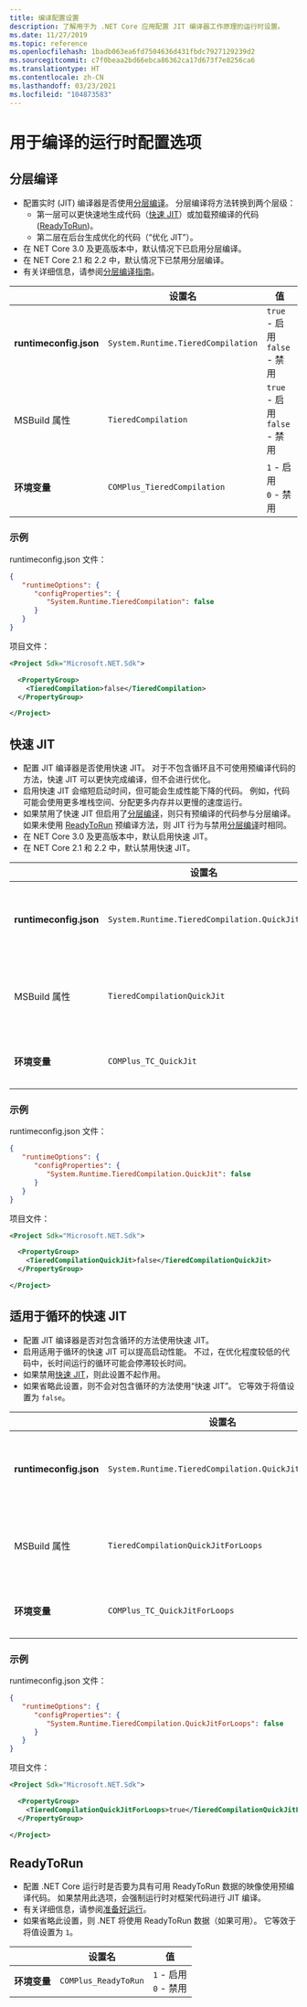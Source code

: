 ```yaml
---
title: 编译配置设置
description: 了解用于为 .NET Core 应用配置 JIT 编译器工作原理的运行时设置。
ms.date: 11/27/2019
ms.topic: reference
ms.openlocfilehash: 1badb063ea6fd7504636d431fbdc7927129239d2
ms.sourcegitcommit: c7f0beaa2bd66ebca86362ca17d673f7e8256ca6
ms.translationtype: HT
ms.contentlocale: zh-CN
ms.lasthandoff: 03/23/2021
ms.locfileid: "104873583"
---
```

# <a name="run-time-configuration-options-for-compilation"></a>用于编译的运行时配置选项

## <a name="tiered-compilation"></a>分层编译

- 配置实时 (JIT) 编译器是否使用[分层编译](../whats-new/dotnet-core-3-0.md#tiered-compilation)。 分层编译将方法转换到两个层级：
  - 第一层可以更快速地生成代码（[快速 JIT](#quick-jit)）或加载预编译的代码 ([ReadyToRun](#readytorun))。
  - 第二层在后台生成优化的代码（“优化 JIT”）。
- 在 NET Core 3.0 及更高版本中，默认情况下已启用分层编译。
- 在 NET Core 2.1 和 2.2 中，默认情况下已禁用分层编译。
- 有关详细信息，请参阅[分层编译指南](https://github.com/dotnet/runtime/blob/main/docs/design/features/tiered-compilation.md)。

| | 设置名 | 值 |
| - | - | - |
| **runtimeconfig.json** | `System.Runtime.TieredCompilation` | `true` - 启用<br/>`false` - 禁用 |
| MSBuild 属性 | `TieredCompilation` | `true` - 启用<br/>`false` - 禁用 |
| **环境变量** | `COMPlus_TieredCompilation` | `1` - 启用<br/>`0` - 禁用 |

### <a name="examples"></a>示例

runtimeconfig.json 文件：

```json
{
   "runtimeOptions": {
      "configProperties": {
         "System.Runtime.TieredCompilation": false
      }
   }
}
```

项目文件：

```xml
<Project Sdk="Microsoft.NET.Sdk">

  <PropertyGroup>
    <TieredCompilation>false</TieredCompilation>
  </PropertyGroup>

</Project>
```

## <a name="quick-jit"></a>快速 JIT

- 配置 JIT 编译器是否使用快速 JIT。 对于不包含循环且不可使用预编译代码的方法，快速 JIT 可以更快完成编译，但不会进行优化。
- 启用快速 JIT 会缩短启动时间，但可能会生成性能下降的代码。 例如，代码可能会使用更多堆栈空间、分配更多内存并以更慢的速度运行。
- 如果禁用了快速 JIT 但启用了[分层编译](#tiered-compilation)，则只有预编译的代码参与分层编译。 如果未使用 [ReadyToRun](#readytorun) 预编译方法，则 JIT 行为与禁用[分层编译](#tiered-compilation)时相同。
- 在 NET Core 3.0 及更高版本中，默认启用快速 JIT。
- 在 NET Core 2.1 和 2.2 中，默认禁用快速 JIT。

| | 设置名 | 值 |
| - | - | - |
| **runtimeconfig.json** | `System.Runtime.TieredCompilation.QuickJit` | `true` - 启用<br/>`false` - 禁用 |
| MSBuild 属性 | `TieredCompilationQuickJit` | `true` - 启用<br/>`false` - 禁用 |
| **环境变量** | `COMPlus_TC_QuickJit` | `1` - 启用<br/>`0` - 禁用 |

### <a name="examples"></a>示例

runtimeconfig.json 文件：

```json
{
   "runtimeOptions": {
      "configProperties": {
         "System.Runtime.TieredCompilation.QuickJit": false
      }
   }
}
```

项目文件：

```xml
<Project Sdk="Microsoft.NET.Sdk">

  <PropertyGroup>
    <TieredCompilationQuickJit>false</TieredCompilationQuickJit>
  </PropertyGroup>

</Project>
```

## <a name="quick-jit-for-loops"></a>适用于循环的快速 JIT

- 配置 JIT 编译器是否对包含循环的方法使用快速 JIT。
- 启用适用于循环的快速 JIT 可以提高启动性能。 不过，在优化程度较低的代码中，长时间运行的循环可能会停滞较长时间。
- 如果禁用[快速 JIT](#quick-jit)，则此设置不起作用。
- 如果省略此设置，则不会对包含循环的方法使用“快速 JIT”。 它等效于将值设置为 `false`。

| | 设置名 | 值 |
| - | - | - |
| **runtimeconfig.json** | `System.Runtime.TieredCompilation.QuickJitForLoops` | `false` - 禁用<br/>`true` - 启用 |
| MSBuild 属性 | `TieredCompilationQuickJitForLoops` | `false` - 禁用<br/>`true` - 启用 |
| **环境变量** | `COMPlus_TC_QuickJitForLoops` | `0` - 禁用<br/>`1` - 启用 |

### <a name="examples"></a>示例

runtimeconfig.json 文件：

```json
{
   "runtimeOptions": {
      "configProperties": {
         "System.Runtime.TieredCompilation.QuickJitForLoops": false
      }
   }
}
```

项目文件：

```xml
<Project Sdk="Microsoft.NET.Sdk">

  <PropertyGroup>
    <TieredCompilationQuickJitForLoops>true</TieredCompilationQuickJitForLoops>
  </PropertyGroup>

</Project>
```

## <a name="readytorun"></a>ReadyToRun

- 配置 .NET Core 运行时是否要为具有可用 ReadyToRun 数据的映像使用预编译代码。 如果禁用此选项，会强制运行时对框架代码进行 JIT 编译。
- 有关详细信息，请参阅[准备好运行](../deploying/ready-to-run.md)。
- 如果省略此设置，则 .NET 将使用 ReadyToRun 数据（如果可用）。 它等效于将值设置为 `1`。

| | 设置名 | 值 |
| - | - | - |
| **环境变量** | `COMPlus_ReadyToRun` | `1` - 启用<br/>`0` - 禁用 |
